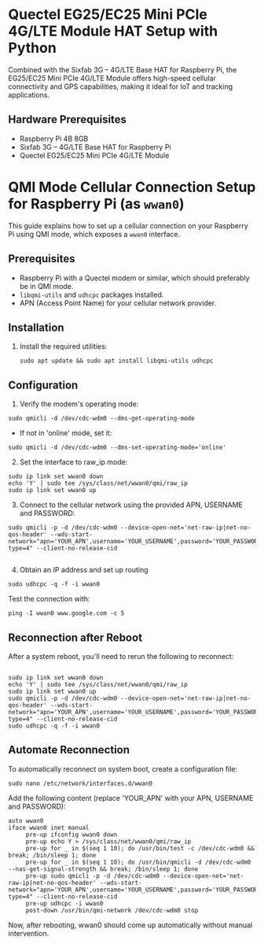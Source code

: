 # Quectel EG25/EC25 Mini PCIe 4G/LTE Module HAT Setup with Python

Combined with the Sixfab 3G – 4G/LTE Base HAT for Raspberry Pi, the EG25/EC25 Mini PCIe 4G/LTE Module offers high-speed cellular connectivity and GPS capabilities, making it ideal for IoT and tracking applications.

## Hardware Prerequisites

- Raspberry Pi 4B 8GB
- Sixfab 3G – 4G/LTE Base HAT for Raspberry Pi
- Quectel EG25/EC25 Mini PCIe 4G/LTE Module


# QMI Mode Cellular Connection Setup for Raspberry Pi (as `wwan0`)

This guide explains how to set up a cellular connection on your Raspberry Pi using QMI mode, which exposes a `wwan0` interface.

## Prerequisites

- Raspberry Pi with a Quectel modem or similar, which should preferably be in QMI mode.
- `libqmi-utils` and `udhcpc` packages installed.
- APN (Access Point Name) for your cellular network provider.

## Installation

1. Install the required utilities:

   ```
   sudo apt update && sudo apt install libqmi-utils udhcpc
   ```
   

## Configuration

1. Verify the modem's operating mode:

```
sudo qmicli -d /dev/cdc-wdm0 --dms-get-operating-mode

```
- If not in 'online' mode, set it:

```
sudo qmicli -d /dev/cdc-wdm0 --dms-set-operating-mode='online'

```

2. Set the interface to raw_ip mode:

```
sudo ip link set wwan0 down
echo 'Y' | sudo tee /sys/class/net/wwan0/qmi/raw_ip
sudo ip link set wwan0 up

```

3. Connect to the cellular network using the provided APN, USERNAME and PASSWORD:


```
sudo qmicli -p -d /dev/cdc-wdm0 --device-open-net='net-raw-ip|net-no-qos-header' --wds-start-network="apn='YOUR_APN',username='YOUR_USERNAME',password='YOUR_PASSWORD',ip-type=4" --client-no-release-cid


```

4. Obtain an IP address and set up routing

```
sudo udhcpc -q -f -i wwan0

```

Test the connection with:

```
ping -I wwan0 www.google.com -c 5
```


## Reconnection after Reboot

After a system reboot, you'll need to rerun the following to reconnect:


```

sudo ip link set wwan0 down
echo 'Y' | sudo tee /sys/class/net/wwan0/qmi/raw_ip
sudo ip link set wwan0 up
sudo qmicli -p -d /dev/cdc-wdm0 --device-open-net='net-raw-ip|net-no-qos-header' --wds-start-network="apn='YOUR_APN',username='YOUR_USERNAME',password='YOUR_PASSWORD',ip-type=4" --client-no-release-cid
sudo udhcpc -q -f -i wwan0
```


## Automate Reconnection

To automatically reconnect on system boot, create a configuration file:

```
sudo nano /etc/network/interfaces.d/wwan0

```

Add the following content (replace 'YOUR_APN' with your APN, USERNAME and PASSWORD):

```
auto wwan0
iface wwan0 inet manual
     pre-up ifconfig wwan0 down
     pre-up echo Y > /sys/class/net/wwan0/qmi/raw_ip
     pre-up for _ in $(seq 1 10); do /usr/bin/test -c /dev/cdc-wdm0 && break; /bin/sleep 1; done
     pre-up for _ in $(seq 1 10); do /usr/bin/qmicli -d /dev/cdc-wdm0 --nas-get-signal-strength && break; /bin/sleep 1; done
     pre-up sudo qmicli -p -d /dev/cdc-wdm0 --device-open-net='net-raw-ip|net-no-qos-header' --wds-start-network="apn='YOUR_APN',username='YOUR_USERNAME',password='YOUR_PASSWORD',ip-type=4" --client-no-release-cid
     pre-up udhcpc -i wwan0
     post-down /usr/bin/qmi-network /dev/cdc-wdm0 stop

```

Now, after rebooting, wwan0 should come up automatically without manual intervention.